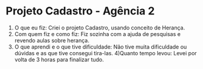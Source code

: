 # Projeto Cadastro - Agência 2

1) O que eu fiz:
Criei o projeto Cadastro, usando conceito de Herança.
2) Com quem fiz e como fiz:
Fiz sozinha com a ajuda de pesquisas e revendo aulas sobre herança.
3) O que aprendi e o que tive dificuldade:
Não tive muita dificuldade ou dúvidas e as que tive consegui tira-las.
4)Quanto tempo levou:
Levei por volta de 3 horas para finalizar tudo.
